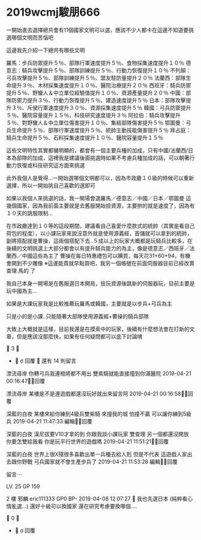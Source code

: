 # 2019wcmj駿朋666

一開始進去選擇總共會有11個國家文明可以選，應該不少人都卡在這邊不知道要挑選哪個文明而苦惱吧
 
這邊我先介紹一下總共有哪些文明
 
羅馬：步兵防禦提升５％、部隊行軍速度提升５％、食物採集速度提升１０％
德意志：騎兵攻擊提升５％、部隊訓練提升５％、行動力恢復提升１０％
不列顛：弓兵攻擊提升５％、部隊訓練提升５％、盟友駐防量提升２０％
法蘭西：部隊生命提升３％、木材採集速度提升１０％、醫院治療提升２０％
西班牙：騎兵防禦提升５％、野蠻人＆中立單位經驗值提升１０％、資源產量提升２０％
中國：部隊防禦力提升３％、行動力恢復提升５％、建造速度提升５％
日本：部隊攻擊提升３％、斥侯行軍速度提升３０％、資源採集速度提升５％
韓國：弓兵防禦提升５％、醫院容量提升１５％、科技研究速度提升３％
阿拉伯：騎兵攻擊提升５％、對野蠻人＆中立單位傷害提升１０％、集結部隊傷害提升５％
鄂圖曼：弓兵生命提升５％、部隊行軍速度提升５％、統帥主動技能傷害提升５％
拜占庭：騎兵生命提升５％、石料採集速度提升１０％、醫院容量提升１５％
 
這些文明特性其實都蠻明顯的，都會有一個主要兵種的加成，只有中國/法蘭西/日本為部隊的加成，這裡我是建議後面挑選時如果不考慮兵種加成的話，可以朝著行動力恢復或科技研究這方面來挑選
 
此外我個人是覺得…一開始選哪個文明都可以，因為市政廳１０級的時候可以重新選擇，所以一開始挑自己喜歡的選即可
 
如果以我個人來挑選的話，我一開場會選羅馬／德意志／中國／日本／鄂圖曼
這幾個國家，因為我前面主要就是去舊服開始撿資源，主要拚的就是速度了，因為有１０天的跳服限制…
 
在市政廳達到１０等的這段期間，建議看自己喜愛什麼款式的統帥（其實是看自己荷包的程度），以小課玩家來說沒意外就是使用源義經，首儲就可以拿到的統帥，副將搭配就是曹操，這兩個搭配下去..５成以上的玩家大概都是玩騎兵比較多，在後續的文明挑選上大部分都會以有提升騎兵能力的為主，像是德意志／西班牙／法蘭西／中國這些為主了
曹操在每日特惠禮包可以購買，每天花31+60+94，有機會開到不少雕像
※這邊能買就早點買吧，我另一個帳號在前面伺服器目前已經改賣　查理.馬的 了

 
我自己本身一開場是在舊服選日本開局，撿玩資源後跳新的伺服器玩，目前主要是玩中國為主…
 
如果是大課玩家我是比較推薦玩羅馬或韓國，主要就是以步兵+弓兵為主


 
只是小的是小課..只能隨著大部隊使用源義經+曹操的騎兵部隊
 
大致上大概就是這樣，目前我還是在摸索中的玩家，後續有什麼想法會在打新的文章，但是應該沒那麼快，如果有任何疑問都可以底下討論唷


 3 

 -   回覆
 還有 14 則留言

漂流尋岸 你轉弓兵我連橙將都不用出 雙紫騎就能直接撞到你滿醫院
2019-04-21 00:16:47回覆

漂流尋岸 某樓是不是連遊戲都還沒玩好就出來留言阿
2019-04-21 00:16:58回覆

深藍的白夜 某樓來給你練到4級兵雙紫騎 來撞我的城 怕撞不贏 可以讓你練到5級兵
2019-04-21 11:47:33 編輯回覆

深藍的白夜 漢尼拔要V10才拿的到 你跟我談小課玩家 雙查理 另一個都還沒開放 你要怎雙給我看 你是玩平行世界的遊戲嗎
2019-04-21 11:51:21回覆

深藍的白夜 世界上很X殘很多喜歡出單一兵種去給人剋 但是不代表 這遊戲人家出去跟你野戰 弓兵國家就不會生產步兵了
2019-04-21 11:53:28 編輯回覆

留言⋯
 
LV. 25
GP 159



 
2 樓 邪麟 eric111333 GP0 BP-
2019-04-08 12:07:27 
我也先選日本
(純粹看心情亂選...)
還好十級可以換國家
還在研究考慮要換哪個....


 0 

 -   回覆

